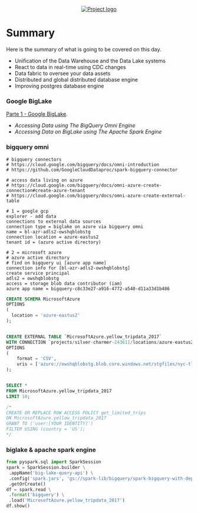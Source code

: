 <p align="center">
  <a href="" rel="noopener">
    <img src="https://github.com/owshq-plumbers/trn-cc-bg-gcp/blob/main/images/day4-summary.png" alt="Project logo">
 </a>
</p>


# Summary
Here is the summary of what is going to be covered on this day.

* Unification of the Data Warehouse and the Data Lake systems
* React to data in real-time using CDC changes
* Data fabric to oversee your data assets
* Distributed and global distributed database engine
* Improving postgres database engine


### Google BigLake
[Parte 1 - Google BigLake](https://github.com/owshq-plumbers/trn-cc-bg-gcp/blob/main/docs/d4.1_big_lake.excalidraw.png).

- *Accessing Data using The BigQuery Omni Engine*
- *Accessing Data on BigLake using The Apache Spark Engine*

### bigquery omni
```shell
# bigquery connectors
# https://cloud.google.com/bigquery/docs/omni-introduction
# https://github.com/GoogleCloudDataproc/spark-bigquery-connector

# access data living on azure
# https://cloud.google.com/bigquery/docs/omni-azure-create-connection#create-azure-tenant
# https://cloud.google.com/bigquery/docs/omni-azure-create-external-table

# 1 = google gcp
explorer - add data
connections to external data sources
connection type = biglake on azure via bigquery omni
name = bl-azr-adls2-owshqblobstg
connection location = azure-eastus2
tenant id = (azure active directory)
 
# 2 = microsoft azure
# azure active directory
# find on bigquery ui [azure app name]
connection info for [bl-azr-adls2-owshqblobstg]
create service principal
adls2 = owshqblobstg
access = storage blob data contributor (iam)
azure app name = bigquery-c8c33e27-a916-4772-a540-d11a33d1b486
```

```sql
CREATE SCHEMA MicrosoftAzure
OPTIONS 
(
  location = 'azure-eastus2'
);


CREATE EXTERNAL TABLE `MicrosoftAzure.yellow_tripdata_2017`
WITH CONNECTION `projects/silver-charmer-243611/locations/azure-eastus2/connections/bl-azr-adls2-owshqblobstg`
OPTIONS 
(
    format = 'CSV', 
    uris = ['azure://owshqblobstg.blob.core.windows.net/stgfiles/nyc-tlc/yellow_tripdata_2017-01.csv']
);


SELECT *
FROM MicrosoftAzure.yellow_tripdata_2017
LIMIT 10;

/*
CREATE OR REPLACE ROW ACCESS POLICY get_limited_trips 
ON MicrosoftAzure.yellow_tripdata_2017
GRANT TO ('user:[YOUR IDENTITY]')
FILTER USING (country = 'US');
*/
```

### biglake & apache spark engine
```python
from pyspark.sql import SparkSession
spark = SparkSession.builder \
 .appName('big-lake-query-api') \
 .config('spark.jars', 'gs://spark-lib/bigquery/spark-bigquery-with-dependencies_2.12–0.24.2.jar') \
 .getOrCreate()
df = spark.read \
 .format('bigquery') \
 .load('MicrosoftAzure.yellow_tripdata_2017')
df.show()
```